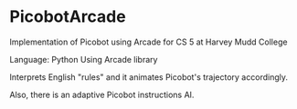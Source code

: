 # PicobotArcade
Implementation of Picobot using Arcade for CS 5 at Harvey Mudd College

Language: Python
Using Arcade library

Interprets English "rules" and it animates Picobot's trajectory accordingly.

Also, there is an adaptive Picobot instructions AI.
